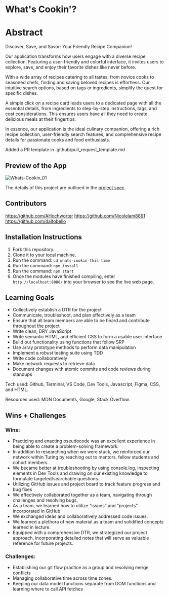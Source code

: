 # What's Cookin'?

# Abstract

Discover, Save, and Savor: Your Friendly Recipe Companion!

Our application transforms how users engage with a diverse recipe collection. Featuring a user-friendly and colorful interface, it invites users to explore, save, and enjoy their favorite dishes like never before.

With a wide array of recipes catering to all tastes, from novice cooks to seasoned chefs, finding and saving beloved recipes is effortless. Our intuitive search options, based on tags or ingredients, simplify the quest for specific dishes.

A simple click on a recipe card leads users to a dedicated page with all the essential details, from ingredients to step-by-step instructions, tags, and cost considerations. This ensures users have all they need to create delicious meals at their fingertips.

In essence, our application is the ideal culinary companion, offering a rich recipe collection, user-friendly search features, and comprehensive recipe details for passionate cooks and food enthusiasts.

Added a PR template in .github/pull_request_template.md

## Preview of the App
![Whats-Cookin_01](https://user-images.githubusercontent.com/130494366/265861865-969a1361-ad61-4f65-b5f9-36cdd669211a.gif)

The details of this project are outlined in the <a href="https://frontend.turing.edu/projects/What%27sCookin-PartOne.html" target="\__blank">project spec</a>.

## Contributors

https://github.com/AHochworter
https://github.com/Nicolelam8891
https://github.com/daltobello

## Installation Instructions

1. Fork this repository.
2. Clone it to your local machine.
3. Run the command: `cd whats-cookin-this-time`
4. Run the command: `npm install`
5. Run the command: `npm start`
6. Once the modules have finished compiling, enter `http://localhost:8080/` into your browser to see the live web page.

## Learning Goals

- Collectively establish a DTR for the project
- Communicate, troubleshoot, and plan effectively as a team
- Ensure that all team members are able to be heard and contribute throughout the project
- Write clean, DRY JavaScript
- Write semantic HTML, and efficient CSS to form a usable user interface
- Build out functionality using functions that follow SRP
- Use array prototype methods to perform data manipulation
- Implement a robust testing suite using TDD
- Write code collaboratively
- Make network requests to retrieve data
- Document changes with atomic commits and code reviews during standups

Tech used: Github, Terminal, VS Code, Dev Tools, Javascript, Figma, CSS, and HTML.

Resources used: MDN Documents, Google, Stack Overflow.

## Wins + Challenges

### Wins:

- Practicing and enacting pseudocode was an excellent experience in being able to create a problem-solving framework.
- In addition to researching when we were stuck, we reinforced our network within Turing by reaching out to mentors, fellow students and cohort members.
- We became better at troubleshooting by using console.log, inspecting elements in Dev Tools and drawing on our existing knowledge to formulate targeted/searchable questions.
- Utilizing GitHub issues and project board to track feature progress and bug fixes
- We effectively collaborated together as a team, navigating through challenges and resolving bugs.
- As a team, we learned how to utilize “issues” and “projects” incorporated in GitHub
- We exchanged ideas and collaboratively addressed code issues.
- We learned a plethora of new material as a team and solidified concepts learned in lecture.
- Equipped with a comprehensive DTR, we strategized our project approach, incorporating detailed notes that will serve as valuable reference for future projects.

### Challenges:

- Establishing our git flow practice as a group and resolving merge conflicts
- Managing collaborative time across time zones.
- Keeping our data model functions separate from DOM functions and learning where to call API fetches
